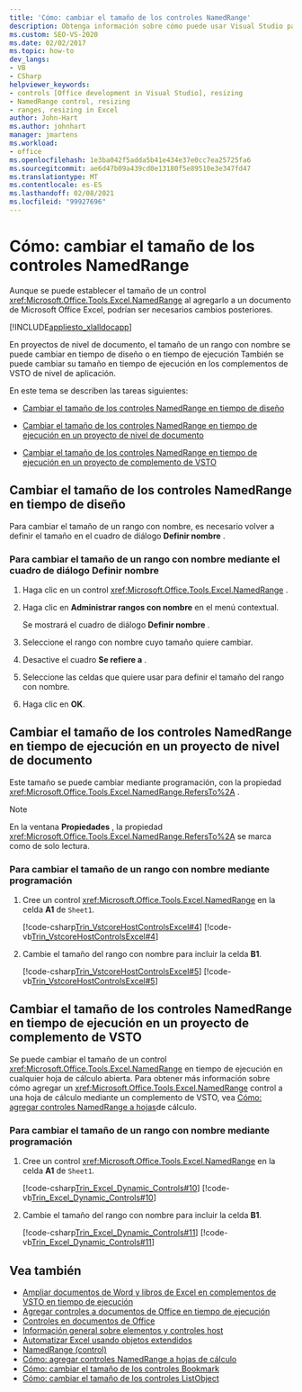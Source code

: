 ```yaml
---
title: 'Cómo: cambiar el tamaño de los controles NamedRange'
description: Obtenga información sobre cómo puede usar Visual Studio para cambiar mediante programación el tamaño de los controles NamedRange en un libro de Microsoft Excel.
ms.custom: SEO-VS-2020
ms.date: 02/02/2017
ms.topic: how-to
dev_langs:
- VB
- CSharp
helpviewer_keywords:
- controls [Office development in Visual Studio], resizing
- NamedRange control, resizing
- ranges, resizing in Excel
author: John-Hart
ms.author: johnhart
manager: jmartens
ms.workload:
- office
ms.openlocfilehash: 1e3ba042f5adda5b41e434e37e0cc7ea25725fa6
ms.sourcegitcommit: ae6d47b09a439cd0e13180f5e89510e3e347fd47
ms.translationtype: MT
ms.contentlocale: es-ES
ms.lasthandoff: 02/08/2021
ms.locfileid: "99927696"
---
```

# <a name="how-to-resize-namedrange-controls"></a>Cómo: cambiar el tamaño de los controles NamedRange
  Aunque se puede establecer el tamaño de un control <xref:Microsoft.Office.Tools.Excel.NamedRange> al agregarlo a un documento de Microsoft Office Excel, podrían ser necesarios cambios posteriores.

 [!INCLUDE[appliesto_xlalldocapp](../vsto/includes/appliesto-xlalldocapp-md.md)]

 En proyectos de nivel de documento, el tamaño de un rango con nombre se puede cambiar en tiempo de diseño o en tiempo de ejecución También se puede cambiar su tamaño en tiempo de ejecución en los complementos de VSTO de nivel de aplicación.

 En este tema se describen las tareas siguientes:

- [Cambiar el tamaño de los controles NamedRange en tiempo de diseño](#designtime)

- [Cambiar el tamaño de los controles NamedRange en tiempo de ejecución en un proyecto de nivel de documento](#runtimedoclevel)

- [Cambiar el tamaño de los controles NamedRange en tiempo de ejecución en un proyecto de complemento de VSTO](#runtimeaddin)

## <a name="resize-namedrange-controls-at-design-time"></a><a name="designtime"></a> Cambiar el tamaño de los controles NamedRange en tiempo de diseño
 Para cambiar el tamaño de un rango con nombre, es necesario volver a definir el tamaño en el cuadro de diálogo **Definir nombre** .

### <a name="to-resize-a-named-range-by-using-the-define-name-dialog-box"></a>Para cambiar el tamaño de un rango con nombre mediante el cuadro de diálogo Definir nombre

1. Haga clic en un control <xref:Microsoft.Office.Tools.Excel.NamedRange> .

2. Haga clic en **Administrar rangos con nombre** en el menú contextual.

     Se mostrará el cuadro de diálogo **Definir nombre** .

3. Seleccione el rango con nombre cuyo tamaño quiere cambiar.

4. Desactive el cuadro **Se refiere a** .

5. Seleccione las celdas que quiere usar para definir el tamaño del rango con nombre.

6. Haga clic en **OK**.

## <a name="resize-namedrange-controls-at-run-time-in-a-document-level-project"></a><a name="runtimedoclevel"></a> Cambiar el tamaño de los controles NamedRange en tiempo de ejecución en un proyecto de nivel de documento
 Este tamaño se puede cambiar mediante programación, con la propiedad <xref:Microsoft.Office.Tools.Excel.NamedRange.RefersTo%2A> .

> [!NOTE]
> En la ventana **Propiedades** , la propiedad <xref:Microsoft.Office.Tools.Excel.NamedRange.RefersTo%2A> se marca como de solo lectura.

### <a name="to-resize-a-named-range-programmatically"></a>Para cambiar el tamaño de un rango con nombre mediante programación

1. Cree un control <xref:Microsoft.Office.Tools.Excel.NamedRange> en la celda **A1** de `Sheet1`.

     [!code-csharp[Trin_VstcoreHostControlsExcel#4](../vsto/codesnippet/CSharp/Trin_VstcoreHostControlsExcelCS/Sheet1.cs#4)]
     [!code-vb[Trin_VstcoreHostControlsExcel#4](../vsto/codesnippet/VisualBasic/Trin_VstcoreHostControlsExcelVB/Sheet1.vb#4)]

2. Cambie el tamaño del rango con nombre para incluir la celda **B1**.

     [!code-csharp[Trin_VstcoreHostControlsExcel#5](../vsto/codesnippet/CSharp/Trin_VstcoreHostControlsExcelCS/Sheet1.cs#5)]
     [!code-vb[Trin_VstcoreHostControlsExcel#5](../vsto/codesnippet/VisualBasic/Trin_VstcoreHostControlsExcelVB/Sheet1.vb#5)]

## <a name="resize-namedrange-controls-at-run-time-in-a-vsto-add-in-project"></a><a name="runtimeaddin"></a> Cambiar el tamaño de los controles NamedRange en tiempo de ejecución en un proyecto de complemento de VSTO
 Se puede cambiar el tamaño de un control <xref:Microsoft.Office.Tools.Excel.NamedRange> en tiempo de ejecución en cualquier hoja de cálculo abierta. Para obtener más información sobre cómo agregar un <xref:Microsoft.Office.Tools.Excel.NamedRange> control a una hoja de cálculo mediante un complemento de VSTO, vea [Cómo: agregar controles NamedRange a hojas](../vsto/how-to-add-namedrange-controls-to-worksheets.md)de cálculo.

### <a name="to-resize-a-named-range-programmatically"></a>Para cambiar el tamaño de un rango con nombre mediante programación

1. Cree un control <xref:Microsoft.Office.Tools.Excel.NamedRange> en la celda **A1** de `Sheet1`.

     [!code-csharp[Trin_Excel_Dynamic_Controls#10](../vsto/codesnippet/CSharp/Trin_Excel_Dynamic_Controls/ThisAddIn.cs#10)]
     [!code-vb[Trin_Excel_Dynamic_Controls#10](../vsto/codesnippet/VisualBasic/Trin_Excel_Dynamic_Controls/ThisAddIn.vb#10)]

2. Cambie el tamaño del rango con nombre para incluir la celda **B1**.

     [!code-csharp[Trin_Excel_Dynamic_Controls#11](../vsto/codesnippet/CSharp/Trin_Excel_Dynamic_Controls/ThisAddIn.cs#11)]
     [!code-vb[Trin_Excel_Dynamic_Controls#11](../vsto/codesnippet/VisualBasic/Trin_Excel_Dynamic_Controls/ThisAddIn.vb#11)]

## <a name="see-also"></a>Vea también
- [Ampliar documentos de Word y libros de Excel en complementos de VSTO en tiempo de ejecución](../vsto/extending-word-documents-and-excel-workbooks-in-vsto-add-ins-at-run-time.md)
- [Agregar controles a documentos de Office en tiempo de ejecución](../vsto/adding-controls-to-office-documents-at-run-time.md)
- [Controles en documentos de Office](../vsto/controls-on-office-documents.md)
- [Información general sobre elementos y controles host](../vsto/host-items-and-host-controls-overview.md)
- [Automatizar Excel usando objetos extendidos](../vsto/automating-excel-by-using-extended-objects.md)
- [NamedRange (control)](../vsto/namedrange-control.md)
- [Cómo: agregar controles NamedRange a hojas de cálculo](../vsto/how-to-add-namedrange-controls-to-worksheets.md)
- [Cómo: cambiar el tamaño de los controles Bookmark](../vsto/how-to-resize-bookmark-controls.md)
- [Cómo: cambiar el tamaño de los controles ListObject](../vsto/how-to-resize-listobject-controls.md)
